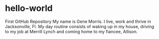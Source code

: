 # hello-world
First GitHub Repository
My name is Gene Morris. I live, work and thrive in Jacksonville, Fl. My day routine consists of waking up in my house, driving to my job at Merrill Lynch and coming home to my fiancee, Allison. 
